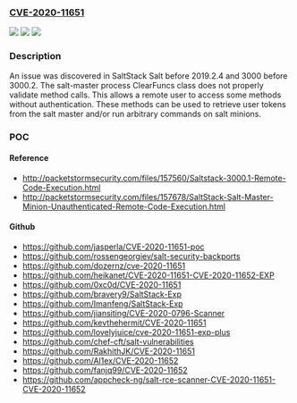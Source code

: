 ### [CVE-2020-11651](https://cve.mitre.org/cgi-bin/cvename.cgi?name=CVE-2020-11651)
![](https://img.shields.io/static/v1?label=Product&message=n%2Fa&color=blue)
![](https://img.shields.io/static/v1?label=Version&message=n%2Fa&color=blue)
![](https://img.shields.io/static/v1?label=Vulnerability&message=n%2Fa&color=brighgreen)

### Description

An issue was discovered in SaltStack Salt before 2019.2.4 and 3000 before 3000.2. The salt-master process ClearFuncs class does not properly validate method calls. This allows a remote user to access some methods without authentication. These methods can be used to retrieve user tokens from the salt master and/or run arbitrary commands on salt minions.

### POC

#### Reference
- http://packetstormsecurity.com/files/157560/Saltstack-3000.1-Remote-Code-Execution.html
- http://packetstormsecurity.com/files/157678/SaltStack-Salt-Master-Minion-Unauthenticated-Remote-Code-Execution.html

#### Github
- https://github.com/jasperla/CVE-2020-11651-poc
- https://github.com/rossengeorgiev/salt-security-backports
- https://github.com/dozernz/cve-2020-11651
- https://github.com/heikanet/CVE-2020-11651-CVE-2020-11652-EXP
- https://github.com/0xc0d/CVE-2020-11651
- https://github.com/bravery9/SaltStack-Exp
- https://github.com/Imanfeng/SaltStack-Exp
- https://github.com/jiansiting/CVE-2020-0796-Scanner
- https://github.com/kevthehermit/CVE-2020-11651
- https://github.com/lovelyjuice/cve-2020-11651-exp-plus
- https://github.com/chef-cft/salt-vulnerabilities
- https://github.com/RakhithJK/CVE-2020-11651
- https://github.com/Al1ex/CVE-2020-11652
- https://github.com/fanjq99/CVE-2020-11652
- https://github.com/appcheck-ng/salt-rce-scanner-CVE-2020-11651-CVE-2020-11652

